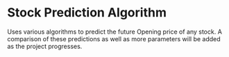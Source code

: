 # Stock Prediction Algorithm

Uses various algorithms to predict the future Opening price of any stock. A comparison of these predictions as well as more parameters will be added as the project progresses.
